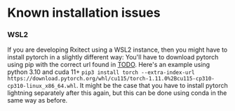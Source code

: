 # Known installation issues
### WSL2
If you are developing Rxitect using a WSL2 instance, then you might have to install pytorch in a slightly different way:
You'll have to download pytorch using pip with the correct url found in [TODO](TODO).
Here's an example using python 3.10 and cuda 11+ `pip3 install torch --extra-index-url https://download.pytorch.org/whl/cu115/torch-1.11.0%2Bcu115-cp310-cp310-linux_x86_64.whl`. It might be the case that you have to install pytorch lightning separately after this again, but this can be done using conda in the same way as before.
